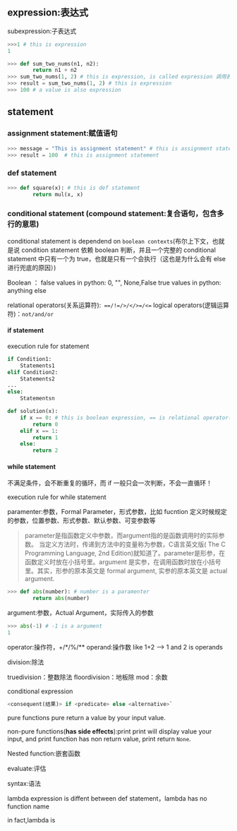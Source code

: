 
## expression:表达式

subexpression:子表达式
```python
>>>1 # this is expression
1

>>> def sum_two_nums(n1, n2):
        return n1 + n2
>>> sum_two_nums(1, 2) # this is expression, is called expression 调用表达式
>>> result = sum_two_nums(1, 2) # this is expression
>>> 100 # a value is also expression
```

## statement

### assignment statement:赋值语句

```python
>>> message = "This is assignment statement" # this is assignment statement
>>> result = 100  # this is assignment statement
```

### def statement
```python
>>> def square(x): # this is def statement
        return mul(x, x)
```

### conditional statement (compound statement:复合语句，包含多行的意思)

conditional statement is dependend on `boolean contexts`(布尔上下文，也就是说 condition statement 依赖 boolean 判断，并且一个完整的 conditional statement 中只有一个为 true，也就是只有一个会执行（这也是为什么会有 else 进行兜底的原因）)

Boolean ：
false values in python: 0, "", None,False
true values in python: anything else

relational operators(关系运算符):` ==/!=/>/</>=/<=`
logical operators(逻辑运算符)：`not/and/or`

#### if statement

execution rule for statement

```python
if Condition1:
    Statements1
elif Condition2:
    Statements2
...
else:
    Statementsn
```


```python
def solution(x):
    if x == 0: # this is boolean expression, == is relational operator(关系运)
        return 0
    elif x == 1:
        return 1
    else:
        return 2
```

#### while statement

不满足条件，会不断重复的循环，而 if 一般只会一次判断，不会一直循环！

execution rule for while statement


paramenter:参数，Formal Parameter，形式参数，比如 fucntion 定义时候规定的参数，位置参数、形式参数、默认参数、可变参数等

> parameter是指函数定义中参数，而argument指的是函数调用时的实际参数。 当定义方法时，传递到方法中的变量称为参数，C语言英文版( The C Programming Language, 2nd Edition)就知道了。parameter是形参，在函数定义时放在小括号里。argument 是实参，在调用函数时放在小括号里。其实，形参的原本英文是 formal argument, 实参的原本英文是 actual argument.

```python
>>> def abs(number): # number is a paramenter
        return abs(number)
```

argument:参数，Actual Argument，实际传入的参数

```python
>>> abs(-1) # -1 is a argument
1
```


operator:操作符，+/*/%/**
operand:操作数 like 1+2 --> 1 and 2 is operands

division:除法

truedivision：整数除法
floordivision：地板除
mod：余数


conditional expression

```python
<consequent(结果)> if <predicate> else <alternative>`
```

pure functions
pure return a value by your input value.

non-pure functions(**has side effects**):print
print will display value your input, and print function has non return value, print return `None`.


Nested function:嵌套函数

evaluate:评估

syntax:语法

lambda expression is diffent between def statement，lambda has no function name

in fact,lambda is 